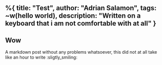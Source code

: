 %{
    title: "Test",
    author: "Adrian Salamon",
    tags: ~w(hello world),
    description: "Written on a keyboard that i am not comfortable with at all"
}
---

## Wow

A markdown post without any problems whatsoever, this did not at all take like an hour to write :sligtly_smiling: